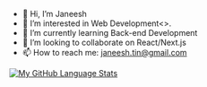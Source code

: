 - 👋 Hi, I’m Janeesh
- 👀 I’m interested in Web Development<>.
- 🌱 I’m currently learning Back-end Development
- 💞️ I’m looking to collaborate on React/Next.js 
- 📫 How to reach me: janeesh.tin@gmail.com

[![My GitHub Language Stats](https://github-readme-stats.vercel.app/api/top-langs/?username=janeesh27&langs_count=5&theme=black-red)]()

<!---
janeesh27/janeesh27 is a ✨ special ✨ repository because its `README.md` (this file) appears on your GitHub profile.
You can click the Preview link to take a look at your changes.
--->
